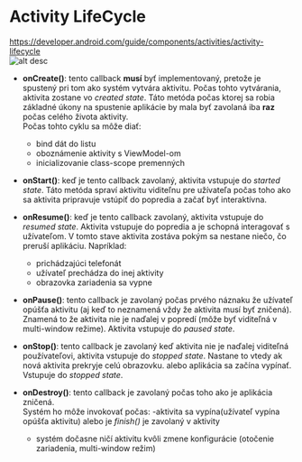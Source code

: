 # Activity LifeCycle
https://developer.android.com/guide/components/activities/activity-lifecycle <br>
![alt desc](https://developer.android.com/guide/components/images/activity_lifecycle.png) <br>
- **onCreate()**: tento callback **musí** byť implementovaný, pretože je spustený pri tom ako systém vytvára aktivitu.
Počas tohto vytvárania, aktivita zostane vo *created state*. Táto metóda počas ktorej sa robia
základné úkony na spustenie aplikácie by mala byť zavolaná iba **raz** počas celého života aktivity. <br>
Počas tohto cyklu sa môže diať:
  - bind dát do listu
  - oboznámenie aktivity s ViewModel-om
  - inicializovanie class-scope premenných
- **onStart()**:  keď je tento callback zavolaný, aktivita vstupuje do *started state*. Táto metóda
spraví aktivitu viditeľnu pre užívateľa počas toho ako sa aktivita pripravuje vstúpiť do popredia 
a začať byť interaktívna. 
- **onResume()**: keď je tento callback zavolaný, aktivita vstupuje do *resumed state*. 
Aktivita vstupuje do popredia a je schopná interagovať s užívateľom. V tomto stave aktivita zostáva pokým 
sa nestane niečo, čo preruší aplikáciu. 
Napríklad:
  - prichádzajúci telefonát
  - užívateľ prechádza do inej aktivity
  - obrazovka zariadenia sa vypne

- **onPause()**: tento callback je zavolaný počas prvého náznaku že užívateľ opúšťa aktivitu
(aj keď to neznamená vždy že aktivita musí byť zničená). Znamená to že aktivita nie je naďalej v popredí
(môže byť viditeľná v multi-window režime). Aktivita vstupuje do *paused state*.
- **onStop()**: tento callback je zavolaný keď aktivita nie je naďalej viditeľná používateľovi, aktivita
vstupuje do *stopped state*. Nastane to vtedy ak nová aktivita prekryje celú obrazovku. alebo aplikácia sa 
začína vypínať. Vstupuje do *stopped state*. 
- **onDestroy()**: tento callback je zavolaný počas toho ako je aplikácia zničená. <br>
Systém ho môže invokovať počas:
  -aktivita sa vypína(užívateľ vypína opúšťa aktivitu) alebo je *finish()* je zavolaný v aktivity
  - systém dočasne ničí aktivitu kvôli zmene konfigurácie (otočenie zariadenia, multi-window režim)

